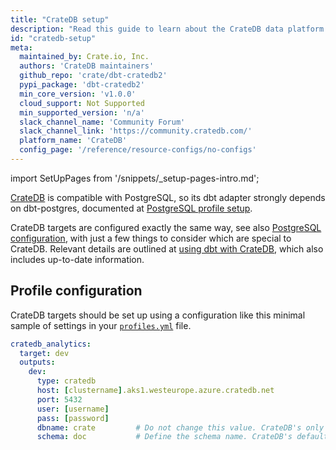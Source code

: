```yaml
---
title: "CrateDB setup"
description: "Read this guide to learn about the CrateDB data platform setup in dbt."
id: "cratedb-setup"
meta:
  maintained_by: Crate.io, Inc.
  authors: 'CrateDB maintainers'
  github_repo: 'crate/dbt-cratedb2'
  pypi_package: 'dbt-cratedb2'
  min_core_version: 'v1.0.0'
  cloud_support: Not Supported
  min_supported_version: 'n/a'
  slack_channel_name: 'Community Forum'
  slack_channel_link: 'https://community.cratedb.com/'
  platform_name: 'CrateDB'
  config_page: '/reference/resource-configs/no-configs'
---
```


import SetUpPages from '/snippets/_setup-pages-intro.md';

<SetUpPages meta={frontMatter.meta}/>


[CrateDB] is compatible with PostgreSQL, so its dbt adapter strongly depends on
dbt-postgres, documented at [PostgreSQL profile setup].

CrateDB targets are configured exactly the same way, see also [PostgreSQL
configuration], with just a few things to consider which are special to
CrateDB. Relevant details are outlined at [using dbt with CrateDB],
which also includes up-to-date information.


## Profile configuration

CrateDB targets should be set up using a configuration like this minimal sample
of settings in your [`profiles.yml`] file.

<File name='~/.dbt/profiles.yml'>

```yaml
cratedb_analytics:
  target: dev
  outputs:
    dev:
      type: cratedb
      host: [clustername].aks1.westeurope.azure.cratedb.net
      port: 5432
      user: [username]
      pass: [password]
      dbname: crate         # Do not change this value. CrateDB's only catalog is `crate`.
      schema: doc           # Define the schema name. CrateDB's default schema is `doc`.
```

</File>



[CrateDB]: https://cratedb.com/database
[PostgreSQL configuration]: https://docs.getdbt.com/reference/resource-configs/postgres-configs
[PostgreSQL profile setup]: https://docs.getdbt.com/docs/core/connect-data-platform/postgres-setup
[`profiles.yml`]: https://docs.getdbt.com/docs/core/connect-data-platform/profiles.yml
[using dbt with CrateDB]: https://cratedb.com/docs/guide/integrate/dbt/
